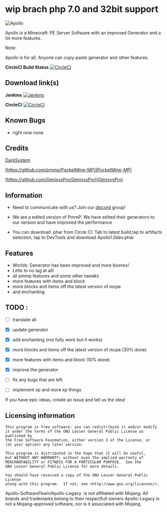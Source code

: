 # wip brach php 7.0 and 32bit support

![Apollo](http://i.imgur.com/KBlbnkp.png)



Apollo is a Minecraft: PE Server Software with an improved Generator and a lot more features. 

Note: 

Apollo is for all. Anyone can copy-paste generator and other features. 

**CircleCI Build Status** [![CircleCI](https://circleci.com/gh/Apollo-SoftwareTeam/Apollo-Legacy.svg?style=svg)](https://circleci.com/gh/Apollo-SoftwareTeam/Apollo-Legacy)

## Download link(s)
**Jenkins** [![Jenkins](https://img.shields.io/jenkins/s/https/jenkins.qa.ubuntu.com/view/Precise/view/All%20Precise/job/precise-desktop-amd64_default.svg?style=plastic)](https://jenkins.zxda.net/job/Apollo-Legacy)


**CircleCI** [![CircleCI](https://circleci.com/gh/Apollo-SoftwareTeam/Apollo-Legacy.svg?style=svg)](https://circleci.com/gh/Apollo-SoftwareTeam/Apollo-Legacy)

## Known Bugs

- right now none

## Credits

[DarkSystem](https://github.com/DarkSystem-PE/DarkSystem)

[https://github.com/pmmp/PocketMine-MP](PocketMine-MP)

[https://github.com/GenisysPro/GenisysPro](GenisysPro)

## Information

- Need to communicate with us? Join our [discord](https://discord.gg/xBN3WR6) group!

- We are a edited version of PmmP. We have edited their generators to our version and have improved the performance
- You can download .phar from Circle CI. Tab to latest build,tap to artifacts selection, tap to DevTools and download Apollo1.0dev.phar

## Features

- Worlds: Generator has been improved and more biomes!
- Little to no lag at all!
- all pmmp features and some other tweaks
- more features with items and block
- more blocks and items off the latest version of mcpe
- and enchanting
 
## TODO :

- [ ] translate all

- [X] update generator

- [X] add enchanting (not fully work but it works)

- [X] more blocks and items off the latest version of mcpe (30% done)

- [X] more features with items and block (10% done)

- [X] improve the generator

- [ ] fix any bugs that are left

- [ ] implement xp and more xp things


 If you have epic ideas, create an issue and tell us the idea!

## Licensing information

	This program is free software: you can redistribute it and/or modify
	it under the terms of the GNU Lesser General Public License as published by
	the Free Software Foundation, either version 3 of the License, or
	(at your option) any later version.

	This program is distributed in the hope that it will be useful,
	but WITHOUT ANY WARRANTY; without even the implied warranty of
	MERCHANTABILITY or FITNESS FOR A PARTICULAR PURPOSE.  See the
	GNU Lesser General Public License for more details.

	You should have received a copy of the GNU Lesser General Public License
	along with this program.  If not, see <http://www.gnu.org/licenses/>.

 Apollo-SoftwareTeam/Apollo-Legacy  is not affiliated with Mojang. All brands and trademarks belong to their respectfull owners Apollo-Legacy is not a Mojang-approved software, nor is it associated with Mojang.
